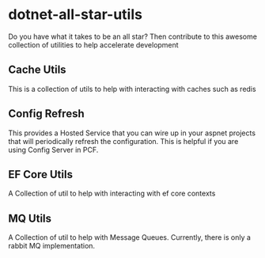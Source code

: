 # dotnet-all-star-utils
Do you have what it takes to be an all star? Then contribute to this awesome collection of utilities to help accelerate development



## Cache Utils
This is a collection of utils to help with interacting with caches such as redis

## Config Refresh
This provides a Hosted Service that you can wire up in your aspnet projects that will periodically refresh the configuration. This is helpful if you are using Config Server in PCF.

## EF Core Utils
A Collection of util to help with interacting with ef core contexts

## MQ Utils
A Collection of util to help with Message Queues. Currently, there is only a rabbit MQ implementation.
